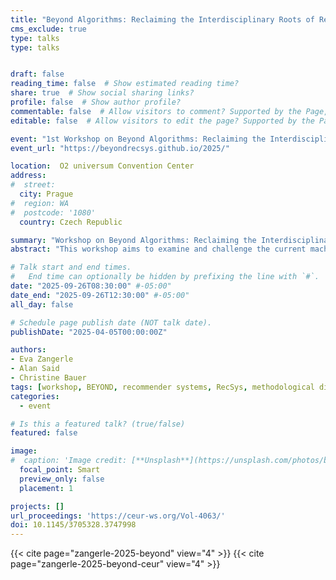 ```yaml
---
title: "Beyond Algorithms: Reclaiming the Interdisciplinary Roots of Recommender Systems (BEYOND 2025)"
cms_exclude: true
type: talks
type: talks


draft: false
reading_time: false  # Show estimated reading time?
share: true  # Show social sharing links?
profile: false  # Show author profile?
commentable: false  # Allow visitors to comment? Supported by the Page, Post, and Docs content types.
editable: false  # Allow visitors to edit the page? Supported by the Page, Post, and Docs content types.

event: "1st Workshop on Beyond Algorithms: Reclaiming the Interdisciplinary Roots of Recommender Systems (BEYOND 2025), co-located with RecSys 2025"
event_url: "https://beyondrecsys.github.io/2025/"

location:  O2 universum Convention Center
address:
#  street: 
  city: Prague
#  region: WA
#  postcode: '1080'
  country: Czech Republic

summary: "Workshop on Beyond Algorithms: Reclaiming the Interdisciplinary Roots of Recommender Systems (BEYOND 2025), co-located with RecSys 2025."
abstract: "This workshop aims to examine and challenge the current machine learning dominance in recommender systems research by reconnecting the field with its interdisciplinary origins. While algorithmic advancements have produced remarkable technical progress, the field has gradually narrowed its methodological diversity, potentially overlooking crucial psychological, design, and human-centered dimensions that were foundational to early recommender systems research."

# Talk start and end times.
#   End time can optionally be hidden by prefixing the line with `#`.
date: "2025-09-26T08:30:00" #-05:00"
date_end: "2025-09-26T12:30:00" #-05:00"
all_day: false

# Schedule page publish date (NOT talk date).
publishDate: "2025-04-05T00:00:00Z"

authors:
- Eva Zangerle
- Alan Said
- Christine Bauer
tags: [workshop, BEYOND, recommender systems, RecSys, methodological diversity, human-centered]
categories:
  - event

# Is this a featured talk? (true/false)
featured: false

image:
#  caption: 'Image credit: [**Unsplash**](https://unsplash.com/photos/bzdhc5b3Bxs)'
  focal_point: Smart
  preview_only: false
  placement: 1

projects: []
url_proceedings: 'https://ceur-ws.org/Vol-4063/'
doi: 10.1145/3705328.3747998
---
```



{{< cite page="zangerle-2025-beyond" view="4" >}}
{{< cite page="zangerle-2025-beyond-ceur" view="4" >}}